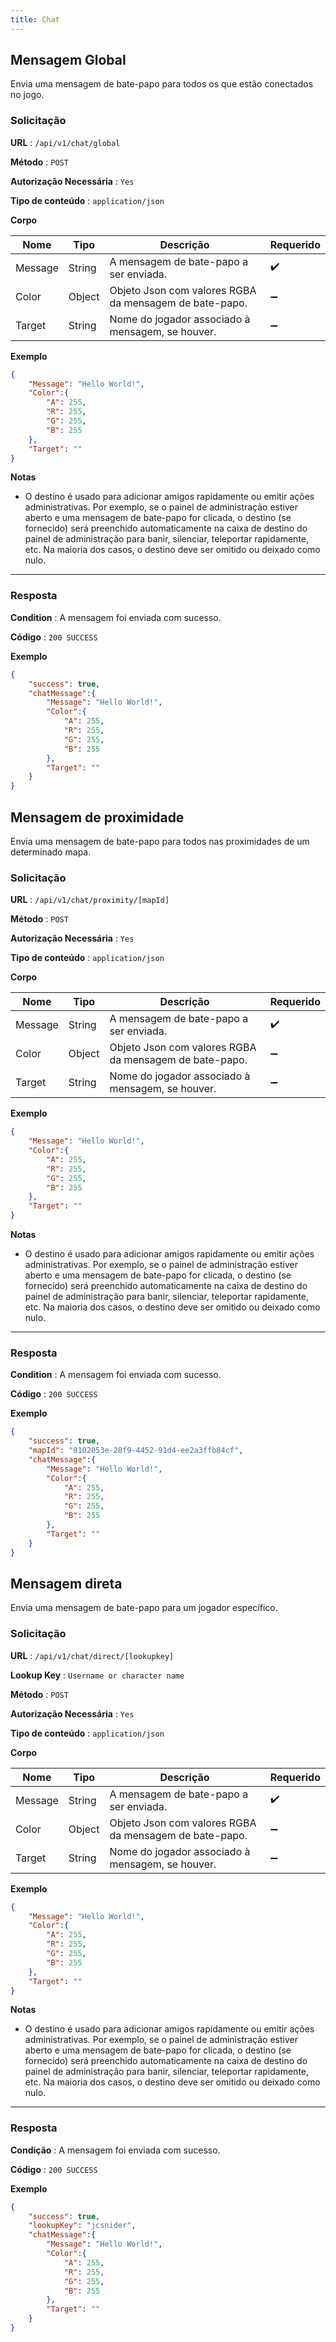 ```yaml
---
title: Chat
---
```




## Mensagem Global

Envia uma mensagem de bate-papo para todos os que estão conectados no jogo.

### Solicitação

**URL** : `/api/v1/chat/global`

**Método** : `POST`

**Autorização Necessária** : `Yes`

**Tipo de conteúdo** : `application/json`

**Corpo**

| Nome  | Tipo | Descrição | Requerido |
| ----- | ---- |------------ | -------- |
| Message | String  | A mensagem de bate-papo a ser enviada. | :heavy_check_mark: |
| Color | Object  | Objeto Json com valores RGBA da mensagem de bate-papo. | :heavy_minus_sign: |
| Target | String  | Nome do jogador associado à mensagem, se houver. | :heavy_minus_sign: |

**Exemplo**

```json
{
	"Message": "Hello World!",
	"Color":{
		"A": 255,
		"R": 255,
		"G": 255,
		"B": 255
	},
	"Target": ""
}
```


**Notas**

* O destino é usado para adicionar amigos rapidamente ou emitir ações administrativas. Por exemplo, se o painel de administração estiver aberto e uma mensagem de bate-papo for clicada, o destino (se fornecido) será preenchido automaticamente na caixa de destino do painel de administração para banir, silenciar, teleportar rapidamente, etc. Na maioria dos casos, o destino deve ser omitido ou deixado como nulo.

---

### Resposta

**Condition** : A mensagem foi enviada com sucesso.

**Código** : `200 SUCCESS`

**Exemplo**

```json
{
	"success": true,
	"chatMessage":{
		"Message": "Hello World!",
		"Color":{
			"A": 255,
			"R": 255,
			"G": 255,
			"B": 255
		},
		"Target": ""
	}
}
```


## Mensagem de proximidade

Envia uma mensagem de bate-papo para todos nas proximidades de um determinado mapa.

### Solicitação

**URL** : `/api/v1/chat/proximity/[mapId]`

**Método** : `POST`

**Autorização Necessária** : `Yes`

**Tipo de conteúdo** : `application/json`

**Corpo**

| Nome  | Tipo | Descrição | Requerido |
| ----- | ---- |------------ | -------- |
| Message | String  | A mensagem de bate-papo a ser enviada. | :heavy_check_mark: |
| Color | Object  | Objeto Json com valores RGBA da mensagem de bate-papo. | :heavy_minus_sign: |
| Target | String  | Nome do jogador associado à mensagem, se houver. | :heavy_minus_sign: |

**Exemplo**

```json
{
	"Message": "Hello World!",
	"Color":{
		"A": 255,
		"R": 255,
		"G": 255,
		"B": 255
	},
	"Target": ""
}
```


**Notas**
* O destino é usado para adicionar amigos rapidamente ou emitir ações administrativas. Por exemplo, se o painel de administração estiver aberto e uma mensagem de bate-papo for clicada, o destino (se fornecido) será preenchido automaticamente na caixa de destino do painel de administração para banir, silenciar, teleportar rapidamente, etc. Na maioria dos casos, o destino deve ser omitido ou deixado como nulo.

---

### Resposta

**Condition** : A mensagem foi enviada com sucesso.

**Código** : `200 SUCCESS`

**Exemplo**

```json
{
	"success": true,
	"mapId": "8102053e-28f9-4452-91d4-ee2a3ffb84cf",
	"chatMessage":{
		"Message": "Hello World!",
		"Color":{
			"A": 255,
			"R": 255,
			"G": 255,
			"B": 255
		},
		"Target": ""
	}
}
```


## Mensagem direta

Envia uma mensagem de bate-papo para um jogador específico.

### Solicitação

**URL** : `/api/v1/chat/direct/[lookupkey]`

**Lookup Key** : `Username or character name`

**Método** : `POST`

**Autorização Necessária** : `Yes`

**Tipo de conteúdo** : `application/json`

**Corpo**

| Nome  | Tipo | Descrição | Requerido |
| ----- | ---- |------------ | -------- |
| Message | String  | A mensagem de bate-papo a ser enviada. | :heavy_check_mark: |
| Color | Object  | Objeto Json com valores RGBA da mensagem de bate-papo. | :heavy_minus_sign: |
| Target | String  | Nome do jogador associado à mensagem, se houver. | :heavy_minus_sign: |

**Exemplo**

```json
{
	"Message": "Hello World!",
	"Color":{
		"A": 255,
		"R": 255,
		"G": 255,
		"B": 255
	},
	"Target": ""
}
```


**Notas**
* O destino é usado para adicionar amigos rapidamente ou emitir ações administrativas. Por exemplo, se o painel de administração estiver aberto e uma mensagem de bate-papo for clicada, o destino (se fornecido) será preenchido automaticamente na caixa de destino do painel de administração para banir, silenciar, teleportar rapidamente, etc. Na maioria dos casos, o destino deve ser omitido ou deixado como nulo.

---

### Resposta

**Condição** : A mensagem foi enviada com sucesso.

**Código** : `200 SUCCESS`

**Exemplo**

```json
{
	"success": true,
	"lookupKey": "jcsnider",
	"chatMessage":{
		"Message": "Hello World!",
		"Color":{
			"A": 255,
			"R": 255,
			"G": 255,
			"B": 255
		},
		"Target": ""
	}
}
```
